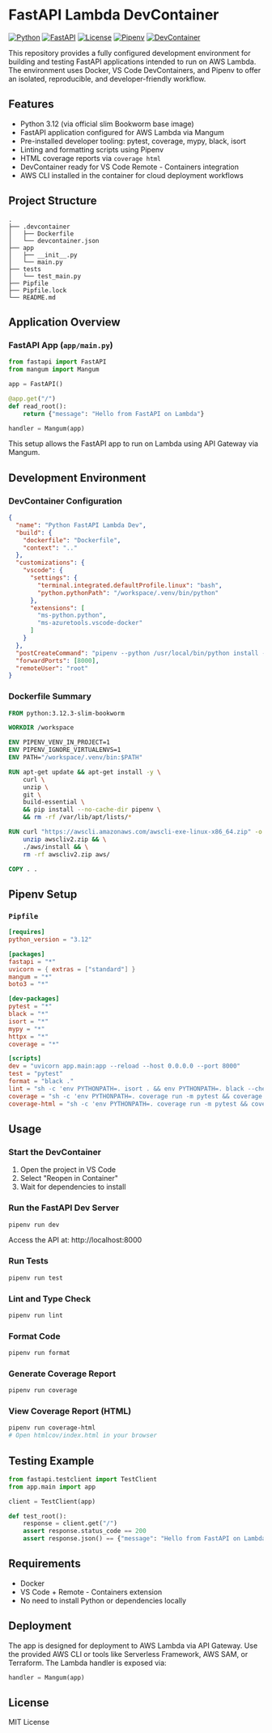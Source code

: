 # FastAPI Lambda DevContainer

[![Python](https://img.shields.io/badge/python-3.12-blue.svg)](https://www.python.org/downloads/release/python-3120/)
[![FastAPI](https://img.shields.io/badge/FastAPI-0.115.12-green)](https://fastapi.tiangolo.com/)
[![License](https://img.shields.io/github/license/YOUR_GITHUB_USERNAME/devcontainers-python-poc.svg)](LICENSE)
[![Pipenv](https://img.shields.io/badge/pipenv-managed-blueviolet)](https://pipenv.pypa.io/)
[![DevContainer](https://img.shields.io/badge/devcontainer-ready-blue)](https://code.visualstudio.com/docs/devcontainers/containers)

This repository provides a fully configured development environment for building and testing FastAPI applications intended to run on AWS Lambda. The environment uses Docker, VS Code DevContainers, and Pipenv to offer an isolated, reproducible, and developer-friendly workflow.


## Features

- Python 3.12 (via official slim Bookworm base image)
- FastAPI application configured for AWS Lambda via Mangum
- Pre-installed developer tooling: pytest, coverage, mypy, black, isort
- Linting and formatting scripts using Pipenv
- HTML coverage reports via `coverage html`
- DevContainer ready for VS Code Remote - Containers integration
- AWS CLI installed in the container for cloud deployment workflows



## Project Structure

<!-- tree -a --dirsfirst -I '.git|.venv|.vscode|.pytest_cache|.mypy_cache|htmlcov|.DS_Store|.coverage|__pycache__|.coveragerc|.env' . -->

```
.
├── .devcontainer
│   ├── Dockerfile
│   └── devcontainer.json
├── app
│   ├── __init__.py
│   └── main.py
├── tests
│   └── test_main.py
├── Pipfile
├── Pipfile.lock
└── README.md
```



## Application Overview

### FastAPI App (`app/main.py`)

```python
from fastapi import FastAPI
from mangum import Mangum

app = FastAPI()

@app.get("/")
def read_root():
    return {"message": "Hello from FastAPI on Lambda"}

handler = Mangum(app)
```

This setup allows the FastAPI app to run on Lambda using API Gateway via Mangum.



## Development Environment

### DevContainer Configuration

```json
{
  "name": "Python FastAPI Lambda Dev",
  "build": {
    "dockerfile": "Dockerfile",
    "context": ".."
  },
  "customizations": {
    "vscode": {
      "settings": {
        "terminal.integrated.defaultProfile.linux": "bash",
        "python.pythonPath": "/workspace/.venv/bin/python"
      },
      "extensions": [
        "ms-python.python",
        "ms-azuretools.vscode-docker"
      ]
    }
  },
  "postCreateCommand": "pipenv --python /usr/local/bin/python install --dev",
  "forwardPorts": [8000],
  "remoteUser": "root"
}
```

### Dockerfile Summary

```dockerfile
FROM python:3.12.3-slim-bookworm

WORKDIR /workspace

ENV PIPENV_VENV_IN_PROJECT=1
ENV PIPENV_IGNORE_VIRTUALENVS=1
ENV PATH="/workspace/.venv/bin:$PATH"

RUN apt-get update && apt-get install -y \
    curl \
    unzip \
    git \
    build-essential \
    && pip install --no-cache-dir pipenv \
    && rm -rf /var/lib/apt/lists/*

RUN curl "https://awscli.amazonaws.com/awscli-exe-linux-x86_64.zip" -o "awscliv2.zip" && \
    unzip awscliv2.zip && \
    ./aws/install && \
    rm -rf awscliv2.zip aws/

COPY . .
```



## Pipenv Setup

### `Pipfile`

```toml
[requires]
python_version = "3.12"

[packages]
fastapi = "*"
uvicorn = { extras = ["standard"] }
mangum = "*"
boto3 = "*"

[dev-packages]
pytest = "*"
black = "*"
isort = "*"
mypy = "*"
httpx = "*"
coverage = "*"

[scripts]
dev = "uvicorn app.main:app --reload --host 0.0.0.0 --port 8000"
test = "pytest"
format = "black ."
lint = "sh -c 'env PYTHONPATH=. isort . && env PYTHONPATH=. black --check . && env PYTHONPATH=. mypy app'"
coverage = "sh -c 'env PYTHONPATH=. coverage run -m pytest && coverage report -m'"
coverage-html = "sh -c 'env PYTHONPATH=. coverage run -m pytest && coverage html'"
```



## Usage

### Start the DevContainer

1. Open the project in VS Code
2. Select "Reopen in Container"
3. Wait for dependencies to install

### Run the FastAPI Dev Server

```bash
pipenv run dev
```

Access the API at: http://localhost:8000

### Run Tests

```bash
pipenv run test
```

### Lint and Type Check

```bash
pipenv run lint
```

### Format Code

```bash
pipenv run format
```

### Generate Coverage Report

```bash
pipenv run coverage
```

### View Coverage Report (HTML)

```bash
pipenv run coverage-html
# Open htmlcov/index.html in your browser
```



## Testing Example

```python
from fastapi.testclient import TestClient
from app.main import app

client = TestClient(app)

def test_root():
    response = client.get("/")
    assert response.status_code == 200
    assert response.json() == {"message": "Hello from FastAPI on Lambda"}
```



## Requirements

- Docker
- VS Code + Remote - Containers extension
- No need to install Python or dependencies locally



## Deployment

The app is designed for deployment to AWS Lambda via API Gateway. Use the provided AWS CLI or tools like Serverless Framework, AWS SAM, or Terraform. The Lambda handler is exposed via:

```python
handler = Mangum(app)
```

## License

MIT License